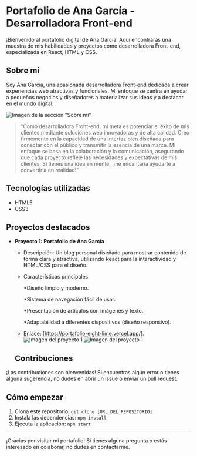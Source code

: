 # Portafolio de Ana García - Desarrolladora Front-end

¡Bienvenido al portafolio digital de Ana García! Aquí encontrarás una muestra de mis habilidades y proyectos como desarrolladora Front-end, especializada en React, HTML y CSS.

## Sobre mí

Soy Ana García, una apasionada desarrolladora Front-end dedicada a crear experiencias web atractivas y funcionales. Mi enfoque se centra en ayudar a pequeños negocios y diseñadores a materializar sus ideas y a destacar en el mundo digital.


![Imagen de la sección "Sobre mí"](https://github.com/user-attachments/assets/a3559cbe-664d-47e1-9de0-170db17dec5b)

> "Como desarrolladora Front-end, mi meta es potenciar el éxito de mis clientes mediante soluciones web innovadoras y de alta calidad. Creo firmemente en la capacidad de una interfaz bien diseñada para conectar con el público y transmitir la esencia de una marca. Mi enfoque se basa en la colaboración y la comunicación, asegurando que cada proyecto refleje las necesidades y expectativas de mis clientes. Si tienes una idea en mente, ¡me encantaría ayudarte a convertirla en realidad!"

## Tecnologías utilizadas
* HTML5
* CSS3

## Proyectos destacados
* **Proyecto 1: Portafolio de Ana García**
    * Descripción: Un blog personal diseñado para mostrar contenido de forma clara y atractiva, utilizando React para la interactividad y HTML/CSS para el diseño.
    * Características principales:
   
      *Diseño limpio y moderno.

      *Sistema de navegación fácil de usar.
  
      *Presentación de artículos con imágenes y texto.
  
      *Adaptabilidad a diferentes dispositivos (diseño responsivo).
  
    * Enlace: [https://portafolio-eight-lime.vercel.app/].
     ![Imagen del proyecto 1](https://github.com/user-attachments/assets/6a6c2bf8-4242-4285-b5db-c50ea4721db0)
   ![Imagen del proyecto 1](https://github.com/user-attachments/assets/b5d2a8b9-ef2b-46ee-b5db-8aa3ab8e74a0)

  ## Contribuciones

¡Las contribuciones son bienvenidas! Si encuentras algún error o tienes alguna sugerencia, no dudes en abrir un issue o enviar un pull request.

## Cómo empezar

1.  Clona este repositorio: `git clone [URL_DEL_REPOSITORIO]`
2.  Instala las dependencias: `npm install`
3.  Ejecuta la aplicación: `npm start`
---
¡Gracias por visitar mi portafolio! Si tienes alguna pregunta o estás interesado en colaborar, no dudes en contactarme.
